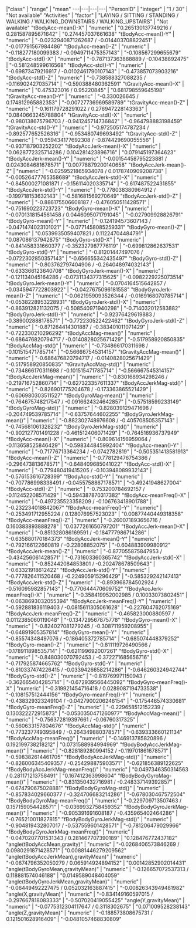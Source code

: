 |"class" | "range" | "mean"
---|---|---|---|
"PersonID" | "integer" | "1  /  30" | "Not available"
"Activities" | "factor" | "LAYING / SITTING / STANDING / WALKING / WALKING_DOWNSTAIRS / WALKING_UPSTAIRS" | "Not available"
"tBodyAcc-mean()-X" | "numeric" | "0.265130137749216  /  0.281587895671642" | "0.274457037661638"
"tBodyAcc-mean()-Y" | "numeric" | "-0.0232940871262687  /  -0.014403708822451" | "-0.017791567984486"
"tBodyAcc-mean()-Z" | "numeric" | "-0.118277180099383  /  -0.0949711475357143" | "-0.108567299655679"
"tBodyAcc-std()-X" | "numeric" | "-0.787137363888889  /  -0.10438892475" | "-0.581248599616568"
"tBodyAcc-std()-Y" | "numeric" | "-0.69873479216917  /  -0.0102461790107143" | "-0.473857073903216"
"tBodyAcc-std()-Z" | "numeric" | "-0.738588327088235  /  -0.116902427035714" | "-0.590388480362591"
"tGravityAcc-mean()-X" | "numeric" | "0.475323016  /  0.95220845" | "0.681798559645198"
"tGravityAcc-mean()-Y" | "numeric" | "-0.330026645  /  0.174812965882353" | "-0.00727736969589789"
"tGravityAcc-mean()-Z" | "numeric" | "-0.161179728291022  /  0.276947228143363" | "0.0840663245788804"
"tGravityAcc-std()-X" | "numeric" | "-0.980138675796703  /  -0.941245714736842" | "-0.964798883198459"
"tGravityAcc-std()-Y" | "numeric" | "-0.972505174787234  /  -0.892577652526316" | "-0.953480749693492"
"tGravityAcc-std()-Z" | "numeric" | "-0.959434177692308  /  -0.874429690055556" | "-0.937187903252202"
"tBodyAccJerk-mean()-X" | "numeric" | "0.0628772325714286  /  0.104281423896716" | "0.079145197364623"
"tBodyAccJerk-mean()-Y" | "numeric" | "-0.00154458795223881  /  0.0243084681678571" | "0.00778879200140658"
"tBodyAccJerk-mean()-Z" | "numeric" | "-0.0259521865934078  /  0.0178740909208738" | "-0.00526477765358689"
"tBodyAccJerk-std()-X" | "numeric" | "-0.845000271081871  /  -0.156114020335714" | "-0.617487522431855"
"tBodyAccJerk-std()-Y" | "numeric" | "-0.778038380964912  /  -0.199718153632143" | "-0.581681569270649"
"tBodyAccJerk-std()-Z" | "numeric" | "-0.886175506608187  /  -0.476050511428571" | "-0.751690223723723"
"tBodyGyro-mean()-X" | "numeric" | "-0.0701318154561458  /  0.0446095071791045" | "-0.027909928826791"
"tBodyGyro-mean()-Y" | "numeric" | "-0.124194573607143  /  -0.0471474023101021" | "-0.0771458085259331"
"tBodyGyro-mean()-Z" | "numeric" | "0.0539935059407821  /  0.11224704484791" | "0.087086137942875"
"tBodyGyro-std()-X" | "numeric" | "-0.841458331660377  /  -0.352327987776119" | "-0.699812862637531"
"tBodyGyro-std()-Y" | "numeric" | "-0.81201447497076  /  -0.0722302850357143" | "-0.656655342435497"
"tBodyGyro-std()-Z" | "numeric" | "-0.803762797404906  /  -0.264048974032143" | "-0.633366123640708"
"tBodyGyroJerk-mean()-X" | "numeric" | "-0.121134045164286  /  -0.0731134377315625" | "-0.0982229225073514"
"tBodyGyroJerk-mean()-Y" | "numeric" | "-0.0704164515642857  /  -0.0345947722803922" | "-0.0427675096181558"
"tBodyGyroJerk-mean()-Z" | "numeric" | "-0.0621959093526344  /  -0.0169168070785714" | "-0.0538228953228931"
"tBodyGyroJerk-std()-X" | "numeric" | "-0.863912821132075  /  -0.508540971940298" | "-0.714032012583882"
"tBodyGyroJerk-std()-Y" | "numeric" | "-0.92376429619883  /  -0.389002888178571" | "-0.772230522422462"
"tBodyGyroJerk-std()-Z" | "numeric" | "-0.871264414301887  /  -0.383401011071429" | "-0.722330210296292"
"tBodyAccMag-mean()" | "numeric" | "-0.686476820794717  /  -0.0140828025671429" | "-0.517958920850835"
"tBodyAccMag-std()" | "numeric" | "-0.734866170311698  /  -0.101515471785714" | "-0.566667545314157"
"tGravityAccMag-mean()" | "numeric" | "-0.686476820794717  /  -0.0140828025671429" | "-0.517958920850835"
"tGravityAccMag-std()" | "numeric" | "-0.734866170311698  /  -0.101515471785714" | "-0.566667545314157"
"tBodyAccJerkMag-mean()" | "numeric" | "-0.830168934298246  /  -0.219716752860714" | "-0.627323357611337"
"tBodyAccJerkMag-std()" | "numeric" | "-0.826901775204678  /  -0.173363865521429" | "-0.606980303511527"
"tBodyGyroMag-mean()" | "numeric" | "-0.764675748217547  /  -0.0916624324642857" | "-0.57518599233149"
"tBodyGyroMag-std()" | "numeric" | "-0.828039129471698  /  -0.204749539785714" | "-0.63757644602255"
"tBodyGyroJerkMag-mean()" | "numeric" | "-0.882302748976608  /  -0.405708505357143" | "-0.745681061328232"
"tBodyGyroJerkMag-std()" | "numeric" | "-0.902127701491228  /  -0.461512406071429" | "-0.764516936737949"
"fBodyAcc-mean()-X" | "numeric" | "-0.809614156959064  /  -0.113658525846429" | "-0.598344845992404"
"fBodyAcc-mean()-Y" | "numeric" | "-0.71776713364234  /  -0.0742782819" | "-0.505351413581913"
"fBodyAcc-mean()-Z" | "numeric" | "-0.778129476754386  /  -0.296473813678571" | "-0.648409685041022"
"fBodyAcc-std()-X" | "numeric" | "-0.779480419415205  /  -0.103948089932143" | "-0.576153616728399"
"fBodyAcc-std()-Y" | "numeric" | "-0.707786998338491  /  -0.0455758867178571" | "-0.49241948627004"
"fBodyAcc-std()-Z" | "numeric" | "-0.753200784692157  /  -0.112452208571429" | "-0.594387870317382"
"fBodyAcc-meanFreq()-X" | "numeric" | "-0.497235523358209  /  -0.106763418901788" | "-0.232234018842067"
"fBodyAcc-meanFreq()-Y" | "numeric" | "-0.253491712955224  /  0.128076957523023" | "0.00877440449318358"
"fBodyAcc-meanFreq()-Z" | "numeric" | "-0.260071893656716  /  0.160383893888278" | "0.0377261650797201"
"fBodyAccJerk-mean()-X" | "numeric" | "-0.851328086169591  /  -0.184777986714286" | "-0.635880170184373"
"fBodyAccJerk-mean()-Y" | "numeric" | "-0.792166122660819  /  -0.22808852075" | "-0.604883909980912"
"fBodyAccJerk-mean()-Z" | "numeric" | "-0.877055875847953  /  -0.434256061428571" | "-0.731603360365742"
"fBodyAccJerk-std()-X" | "numeric" | "-0.852442084853801  /  -0.202478678509643" | "-0.63321918612422"
"fBodyAccJerk-std()-Y" | "numeric" | "-0.777826411520468  /  -0.224905915296429" | "-0.585329242147413"
"fBodyAccJerk-std()-Z" | "numeric" | "-0.893968784502924  /  -0.516095982857143" | "-0.770644470609752"
"fBodyAccJerk-meanFreq()-X" | "numeric" | "-0.358419952002985  /  0.10033073802451" | "-0.0638693032055394"
"fBodyAccJerk-meanFreq()-Y" | "numeric" | "-0.592881836119403  /  -0.0815611305061628" | "-0.227604762075169"
"fBodyAccJerk-meanFreq()-Z" | "numeric" | "-0.465823000880597  /  0.0112385060119048" | "-0.134729567875778"
"fBodyGyro-mean()-X" | "numeric" | "-0.824027081279245  /  -0.308711959208955" | "-0.64891905357814"
"fBodyGyro-mean()-Y" | "numeric" | "-0.85574348497076  /  -0.186405372785714" | "-0.685074448379252"
"fBodyGyro-mean()-Z" | "numeric" | "-0.811119726490566  /  -0.178911898535714" | "-0.621199692007261"
"fBodyGyro-std()-X" | "numeric" | "-0.848030070792453  /  -0.372271685656716" | "-0.717925874665762"
"fBodyGyro-std()-Y" | "numeric" | "-0.810337474226415  /  -0.0339426658214286" | "-0.646260324942744"
"fBodyGyro-std()-Z" | "numeric" | "-0.819769971150943  /  -0.362665404285714" | "-0.672939566445092"
"fBodyGyro-meanFreq()-X" | "numeric" | "-0.319921454716418  /  0.0289087194733538" | "-0.108157512444156"
"fBodyGyro-meanFreq()-Y" | "numeric" | "-0.438329323249104  /  -0.0427900206246154" | "-0.175446574330681"
"fBodyGyro-meanFreq()-Z" | "numeric" | "-0.229658512152239  /  0.130322272915873" | "-0.0530350471260977"
"fBodyAccMag-mean()" | "numeric" | "-0.756372819397661  /  -0.06760317325" | "-0.560633157804676"
"fBodyAccMag-std()" | "numeric" | "-0.773237749395849  /  -0.264349880378571" | "-0.639333660121134"
"fBodyAccMag-meanFreq()" | "numeric" | "-0.146913785820896  /  0.192199738218212" | "0.0731588984994969"
"fBodyBodyAccJerkMag-mean()" | "numeric" | "-0.828189280994152  /  -0.119701861678571" | "-0.598382614461705"
"fBodyBodyAccJerkMag-std()" | "numeric" | "-0.826006345409357  /  -0.254298875903571" | "-0.621856389122625"
"fBodyBodyAccJerkMag-meanFreq()" | "numeric" | "0.0497346350314563  /  0.281171213758491" | "0.167412363998604"
"fBodyBodyGyroMag-mean()" | "numeric" | "-0.831350432716981  /  -0.248337149392857" | "-0.674790675028881"
"fBodyBodyGyroMag-std()" | "numeric" | "-0.857834029660377  /  -0.324706683214286" | "-0.678030467572504"
"fBodyBodyGyroMag-meanFreq()" | "numeric" | "-0.229709713507463  /  0.157159054428571" | "-0.0369932758459352"
"fBodyBodyGyroJerkMag-mean()" | "numeric" | "-0.905391691608187  /  -0.435965402464286" | "-0.765210011827815"
"fBodyBodyGyroJerkMag-std()" | "numeric" | "-0.904819432807017  /  -0.537559601428571" | "-0.781206479029966"
"fBodyBodyGyroJerkMag-meanFreq()" | "numeric" | "-0.0470207701531343  /  0.281467707390189" | "0.128476772437182"
"angle(tBodyAccMean,gravity)" | "numeric" | "-0.0268406573846269  /  0.0980291871428571" | "0.00881446279209562"
"angle(tBodyAccJerkMean),gravityMean)" | "numeric" | "-0.0674796352050279  /  0.065914924894152" | "0.00142852902014431"
"angle(tBodyGyroMean,gravityMean)" | "numeric" | "-0.126657072537313  /  0.118881574046188" | "0.0149589048404059"
"angle(tBodyGyroJerkMean,gravityMean)" | "numeric" | "-0.06449492227475  /  0.052032163887415" | "-0.00826343949481982"
"angle(X,gravityMean)" | "numeric" | "-0.834149160597015  /  -0.297667818083333" | "-0.507020419055425"
"angle(Y,gravityMean)" | "numeric" | "-0.0775312304117647  /  0.3118302675" | "0.071009528238143"
"angle(Z,gravityMean)" | "numeric" | "-0.188573808675731  /  0.121501628916409" | "-0.0481057468830809"
